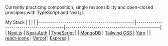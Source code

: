 Currently practicing composition, single responsibility and open-closed principles with TypeScript and Next.js

My Stack
|                                                |                                          |                                               |
|------------------------------------------------|------------------------------------------|-----------------------------------------------|
| [Next.js](https://nextjs.org/)                 | [Next-Auth](https://next-auth.js.org/)   | [TypeScript](https://www.typescriptlang.org/) |
| [MongoDB](https://www.mongodb.com/cloud/atlas) | [Tailwind CSS](https://tailwindcss.com/) | [Yarn](https://yarnpkg.com/)                  |
| [react-icons](https://react-icons.github.io/)  | [Vercel](https://vercel.com/)            | [Express](https://expressjs.com/)             |
